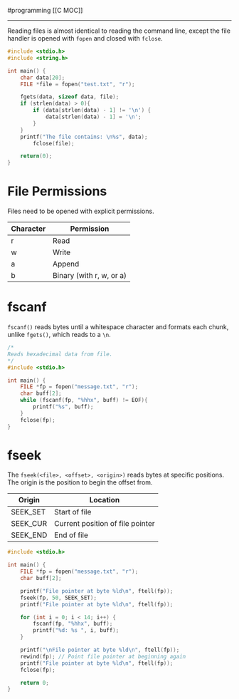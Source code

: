 #programming 
[[C MOC]]
-- --

Reading files is almost identical to reading the command line, except the file handler is opened with `fopen` and closed with `fclose`.

```C
#include <stdio.h>
#include <string.h>

int main() {
    char data[20];
    FILE *file = fopen("test.txt", "r");

    fgets(data, sizeof data, file);
    if (strlen(data) > 0){
        if (data[strlen(data) - 1] != '\n') {
            data[strlen(data) - 1] = '\n';
        }
    }
    printf("The file contains: \n%s", data);
        fclose(file);

    return(0);
}
```

# File Permissions

Files need to be opened with explicit permissions. 

| Character | Permission               |
| --------- | ------------------------ |
| r         | Read                     |
| w         | Write                    |
| a         | Append                   |
| b         | Binary (with r, w, or a) |

# fscanf

`fscanf()` reads bytes until a whitespace character and formats each chunk, unlike `fgets()`, which reads to a `\n`.

```C
/*
Reads hexadecimal data from file.
*/
#include <stdio.h>

int main() {
	FILE *fp = fopen("message.txt", "r");
	char buff[2];
	while (fscanf(fp, "%hhx", buff) != EOF){
		printf("%s", buff);
	}
	fclose(fp);
}
```

# fseek

The `fseek(<file>, <offset>, <origin>)` reads bytes at specific positions. The origin is the position to begin the offset from.

| Origin   | Location                         |
| -------- | -------------------------------- |
| SEEK_SET | Start of file                    |
| SEEK_CUR | Current position of file pointer |
| SEEK_END | End of file                      |

```C
#include <stdio.h>

int main() {
    FILE *fp = fopen("message.txt", "r");
    char buff[2];

    printf("File pointer at byte %ld\n", ftell(fp));
    fseek(fp, 50, SEEK_SET);
    printf("File pointer at byte %ld\n", ftell(fp));

    for (int i = 0; i < 14; i++) {
        fscanf(fp, "%hhx", buff);
        printf("%d: %s ", i, buff);
    }

    printf("\nFile pointer at byte %ld\n", ftell(fp));
    rewind(fp); // Point file pointer at beginning again
    printf("File pointer at byte %ld\n", ftell(fp));
    fclose(fp);

    return 0;
}
```